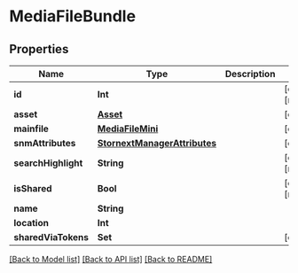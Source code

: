 # MediaFileBundle

## Properties

Name | Type | Description | Notes
------------ | ------------- | ------------- | -------------
**id** | **Int** |  | [optional] [readonly] 
**asset** | [**Asset**](Asset.md) |  | [optional] 
**mainfile** | [**MediaFileMini**](MediaFileMini.md) |  | [optional] 
**snmAttributes** | [**StornextManagerAttributes**](StornextManagerAttributes.md) |  | [optional] 
**searchHighlight** | **String** |  | [optional] [readonly] 
**isShared** | **Bool** |  | [optional] [readonly] 
**name** | **String** |  | 
**location** | **Int** |  | 
**sharedViaTokens** | **Set<Int>** |  | [optional] 

[[Back to Model list]](../README.md#documentation-for-models) [[Back to API list]](../README.md#documentation-for-api-endpoints) [[Back to README]](../README.md)


